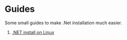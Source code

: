 # Guides

Some small guides to make .Net installation much easier.

1. [.NET install on Linux](https://github.com/BadMandarin/Guides/blob/main/ASPLinuxInstal.md)
